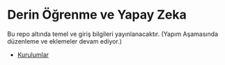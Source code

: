 # Derin Öğrenme ve Yapay Zeka

Bu repo altında temel ve giriş bilgileri yayınlanacaktır. (Yapım Aşamasında düzenleme ve eklemeler devam ediyor.)

* [Kurulumlar](https://github.com/metover/Yapay-Zeka/blob/master/Kurulumlar.ipynb)
